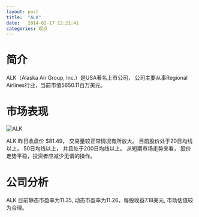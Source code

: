 ```yaml
---
layout: post
title:  "ALK"
date:   2014-02-17 12:21:41
categories: 观点
---
```


# 简介
ALK（Alaska Air Group, Inc.）是USA著名上市公司，
公司主要从事Regional Airlines行业，当前市值5650.11百万美元。

# 市场表现

![ALK](http://finviz.com/chart.ashx?t=ALK&ty=c&ta=1&p=d&s=l)

ALK 昨日收盘价 $81.49，
交易量较正常情况有所放大。
目前股价处于20日均线以上，
50日均线以上，
并且处于200日均线以上。
从短期市场走势来看，
股价走势平稳，投资者应减少无谓的操作。

# 公司分析
ALK 目前静态市盈率为11.35, 动态市盈率为11.26，每股收益7.18美元,
市场估值较为合理。
